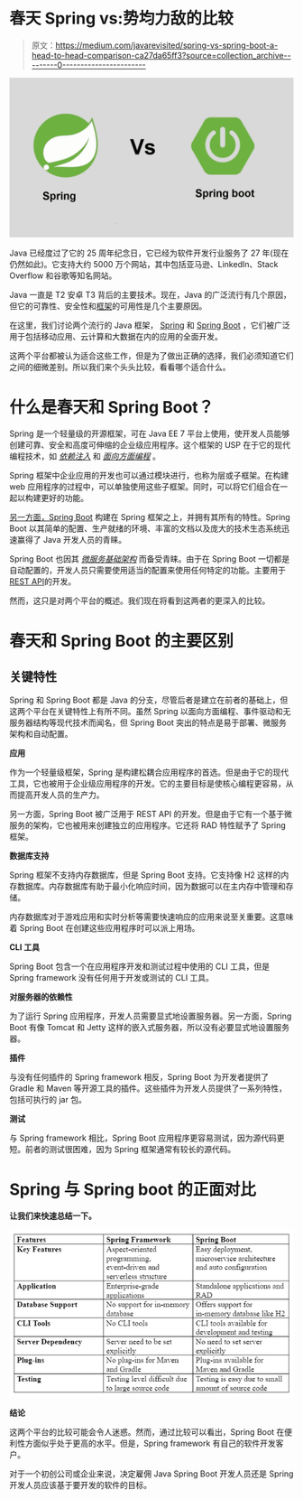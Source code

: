 # 春天 Spring vs:势均力敌的比较

> 原文：<https://medium.com/javarevisited/spring-vs-spring-boot-a-head-to-head-comparison-ca27da65ff3?source=collection_archive---------0----------------------->

[![](img/73054e6cf200bfcd1925be0fecbf2a0f.png)](https://javarevisited.blogspot.com/2018/05/top-5-courses-to-learn-spring-boot-in.html)

Java 已经度过了它的 25 周年纪念日，它已经为软件开发行业服务了 27 年(现在仍然如此)。它支持大约 5000 万个网站，其中包括亚马逊、LinkedIn、Stack Overflow 和谷歌等知名网站。

Java 一直是 T2 安卓 T3 背后的主要技术。现在，Java 的广泛流行有几个原因，但它的可靠性、安全性和[框架](/javarevisited/25-spring-framework-interview-questions-for-1-to-3-years-experienced-java-programmers-567f268ed897)的可用性是几个主要原因。

在这里，我们讨论两个流行的 Java 框架， [Spring](/javarevisited/top-10-free-courses-to-learn-spring-framework-for-java-developers-639db9348d25) 和 [Spring Boot](/javarevisited/top-10-courses-to-learn-spring-boot-in-2020-best-of-lot-6ffce88a1b6e) ，它们被广泛用于包括移动应用、云计算和大数据在内的应用的全面开发。

这两个平台都被认为适合这些工作，但是为了做出正确的选择，我们必须知道它们之间的细微差别。所以我们来个头头比较，看看哪个适合什么。

# **什么是春天和 Spring Boot？**

Spring 是一个轻量级的开源框架，可在 Java EE 7 平台上使用，使开发人员能够创建可靠、安全和高度可伸缩的企业级应用程序。这个框架的 USP 在于它的现代编程技术，如 [*依赖注入*](https://javarevisited.blogspot.com/2022/02/how-to-fix-autowired-no-qualifying-bean.html) 和 [*面向方面编程*](https://javarevisited.blogspot.com/2021/03/spring-aop-interview-questions-answers.html) 。

Spring 框架中企业应用的开发也可以通过模块进行，也称为层或子框架。在构建 web 应用程序的过程中，可以单独使用这些子框架。同时，可以将它们组合在一起以构建更好的功能。

[另一方面，Spring Boot](/javarevisited/10-free-spring-boot-tutorials-and-courses-for-java-developers-53dfe084587e) 构建在 Spring 框架之上，并拥有其所有的特性。Spring Boot 以其简单的配置、生产就绪的环境、丰富的文档以及庞大的技术生态系统迅速赢得了 Java 开发人员的青睐。

Spring Boot 也因其 [*微服务基础架构*](/javarevisited/10-best-java-microservices-courses-with-spring-boot-and-spring-cloud-6d04556bdfed) 而备受青睐。由于在 Spring Boot 一切都是自动配置的，开发人员只需要使用适当的配置来使用任何特定的功能。主要用于[REST API](https://javarevisited.blogspot.com/2021/04/top-5-tools-to-test-rest-apis-in-java.html)的开发。

然而，这只是对两个平台的概述。我们现在将看到这两者的更深入的比较。

# **春天和 Spring Boot 的主要区别**

## **关键特性**

Spring 和 Spring Boot 都是 Java 的分支，尽管后者是建立在前者的基础上，但这两个平台在关键特性上有所不同。虽然 Spring 以面向方面编程、事件驱动和无服务器结构等现代技术而闻名，但 Spring Boot 突出的特点是易于部署、微服务架构和自动配置。

**应用**

作为一个轻量级框架，Spring 是构建松耦合应用程序的首选。但是由于它的现代工具，它也被用于企业级应用程序的开发。它的主要目标是使核心编程更容易，从而提高开发人员的生产力。

另一方面，Spring Boot 被广泛用于 REST API 的开发。但是由于它有一个基于微服务的架构，它也被用来创建独立的应用程序。它还将 RAD 特性赋予了 Spring 框架。

**数据库支持**

Spring 框架不支持内存数据库，但是 Spring Boot 支持。它支持像 H2 这样的内存数据库。内存数据库有助于最小化响应时间，因为数据可以在主内存中管理和存储。

内存数据库对于游戏应用和实时分析等需要快速响应的应用来说至关重要。这意味着 Spring Boot 在创建这些应用程序时可以派上用场。

**CLI 工具**

Spring Boot 包含一个在应用程序开发和测试过程中使用的 CLI 工具，但是 Spring framework 没有任何用于开发或测试的 CLI 工具。

**对服务器的依赖性**

为了运行 Spring 应用程序，开发人员需要显式地设置服务器。另一方面，Spring Boot 有像 Tomcat 和 Jetty 这样的嵌入式服务器，所以没有必要显式地设置服务器。

**插件**

与没有任何插件的 Spring framework 相反，Spring Boot 为开发者提供了 Gradle 和 Maven 等开源工具的插件。这些插件为开发人员提供了一系列特性，包括可执行的 jar 包。

**测试**

与 Spring framework 相比，Spring Boot 应用程序更容易测试，因为源代码更短。前者的测试很困难，因为 Spring 框架通常有较长的源代码。

# **Spring 与 Spring boot 的正面对比**

**让我们来快速总结一下。**

![](img/420a5a32a8cb79e3c16690db466352a8.png)

**结论**

这两个平台的比较可能会令人迷惑。然而，通过比较可以看出，Spring Boot 在便利性方面似乎处于更高的水平。但是，Spring framework 有自己的软件开发客户。

对于一个初创公司或企业来说，决定雇佣 Java Spring Boot 开发人员还是 Spring 开发人员应该基于要开发的软件的目标。